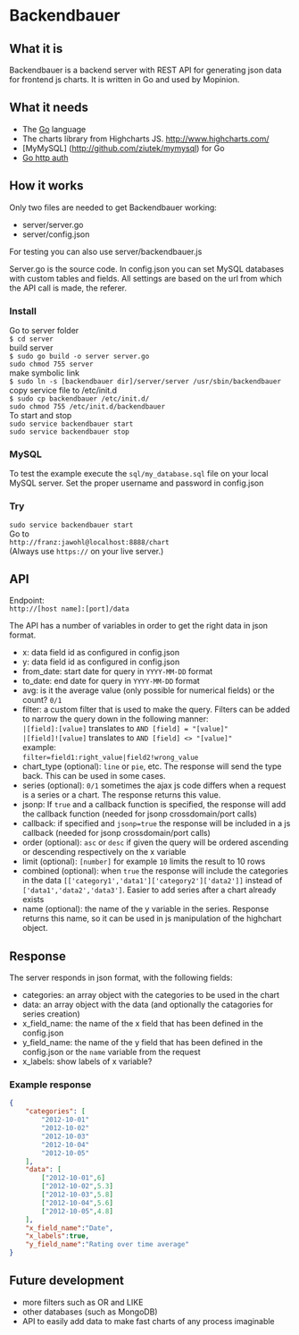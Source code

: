 Backendbauer
============

## What it is

Backendbauer is a backend server with REST API for generating json data for frontend js charts.
It is written in Go and used by Mopinion.

## What it needs
* The [Go](http://golang.org) language
* The charts library from Highcharts JS.
http://www.highcharts.com/
* [MyMySQL] (http://github.com/ziutek/mymysql) for Go
* [Go http auth](https://github.com/abbot/go-http-auth)

## How it works

Only two files are needed to get Backendbauer working:
- server/server.go
- server/config.json

For testing you can also use server/backendbauer.js

Server.go is the source code. In config.json you can set MySQL databases with custom tables and fields.
All settings are based on the url from which the API call is made, the referer.

### Install
Go to server folder  
`$ cd server`  
build server  
`$ sudo go build -o server server.go`  
`sudo chmod 755 server`  
make symbolic link  
`$ sudo ln -s [backendbauer dir]/server/server /usr/sbin/backendbauer`  
copy service file to /etc/init.d  
`$ sudo cp backendbauer /etc/init.d/`  
`sudo chmod 755 /etc/init.d/backendbauer`  
To start and stop  
`sudo service backendbauer start`  
`sudo service backendbauer stop`

### MySQL
To test the example execute the `sql/my_database.sql` file on your local MySQL server.
Set the proper username and password in config.json

### Try
`sudo service backendbauer start`   
Go to   
`http://franz:jawohl@localhost:8888/chart`  
(Always use `https://` on your live server.)


## API

Endpoint:  
`http://[host name]:[port]/data`  

The API has a number of variables in order to get the right data in json format.

- x: data field id as configured in config.json
- y: data field id as configured in config.json
- from_date: start date for query in `YYYY-MM-DD` format  
- to_date: end date for query in `YYYY-MM-DD` format  
- avg: is it the average value (only possible for numerical fields) or the count? `0/1`
- filter: a custom filter that is used to make the query.
Filters can be added to narrow the query down in the following manner:  
`|[field]:[value]` translates to `AND [field] = "[value]"`  
`|[field]![value]` translates to `AND [field] <> "[value]"`  
example:  
`filter=field1:right_value|field2!wrong_value`  
- chart_type (optional): `line` or `pie`, etc. The response will send the type back. This can be used in some cases.
- series (optional): `0/1` sometimes the ajax js code differs when a request is a series or a chart. The response returns this value.
- jsonp: If `true` and a callback function is specified, the response will add the callback function (needed for jsonp crossdomain/port calls)
- callback: if specified and `jsonp=true` the response will be included in a js callback (needed for jsonp crossdomain/port calls)
- order (optional): `asc` or `desc` if given the query will be ordered ascending or descending respectively on the x variable
- limit (optional): `[number]` for example `10` limits the result to 10 rows
- combined (optional): when `true` the response will include the categories in the data `[['category1','data1']['category2']['data2']]` instead of `['data1','data2','data3']`. Easier to add series after a chart already exists
- name (optional): the name of the y variable in the series. Response returns this name, so it can be used in js manipulation of the highchart object.

## Response

The server responds in json format, with the following fields:

- categories: an array object with the categories to be used in the chart
- data: an array object with the data (and optionally the catagories for series creation)
- x_field_name: the name of the x field that has been defined in the config.json
- y_field_name: the name of the y field that has been defined in the config.json or the `name` variable from the request
- x_labels: show labels of x variable?

### Example response

```json
{
	"categories": [
		"2012-10-01"
		"2012-10-02"
		"2012-10-03"
		"2012-10-04"
		"2012-10-05"
	],
	"data": [
		["2012-10-01",6]
		["2012-10-02",5.3]
		["2012-10-03",5.8]
		["2012-10-04",5.6]
		["2012-10-05",4.8]
	],
	"x_field_name":"Date",
	"x_labels":true,
	"y_field_name":"Rating over time average"
}
```

## Future development
- more filters such as OR and LIKE
- other databases (such as MongoDB)
- API to easily add data to make fast charts of any process imaginable
	
